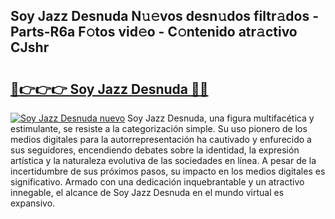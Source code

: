 ## Soy Jazz Desnuda N𝚞𝚎vos desn𝚞dos filtr𝚊dos - Parts-R6a F𝚘tos vid𝚎o - C𝚘ntenido atr𝚊ctivo CJshr

# <h2><a href="http://mbdhib.tromn.icu/?c=Soy+Jazz+Desnuda">🔗👉👉👉 Soy Jazz Desnuda 🔗🔗</a></h2>

[![Soy Jazz Desnuda nuevo](https://i.imgur.com/pEAQMta.gif)](http://mbdhib.tromn.icu/?c=Soy+Jazz+Desnuda)
Soy Jazz Desnuda, una figura multifacética y estimulante, se resiste a la categorización simple. Su uso pionero de los medios digitales para la autorrepresentación ha cautivado y enfurecido a sus seguidores, encendiendo debates sobre la identidad, la expresión artística y la naturaleza evolutiva de las sociedades en línea. A pesar de la incertidumbre de sus próximos pasos, su impacto en los medios digitales es significativo. Armado con una dedicación inquebrantable y un atractivo innegable, el alcance de Soy Jazz Desnuda en el mundo virtual es expansivo.
